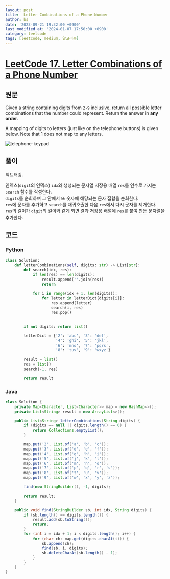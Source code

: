 ```yaml
---
layout: post
title:  Letter Combinations of a Phone Number
author: bs
date: '2023-09-21 19:32:00 +0900'
last_modified_at: '2024-01-07 17:50:00 +0900'
category: leetcode
tags: [leetcode, medium, 알고리즘]
---
```


# [LeetCode 17. Letter Combinations of a Phone Number](https://leetcode.com/problems/letter-combinations-of-a-phone-number/)

## 원문
Given a string containing digits from `2-9` inclusive, return all possible letter combinations that the number could represent. Return the answer in **any order**.

A mapping of digits to letters (just like on the telephone buttons) is given below. Note that 1 does not map to any letters.

![telephone-keypad](https://assets.leetcode.com/uploads/2022/03/15/1200px-telephone-keypad2svg.png)

## 풀이
백트래킹.

인덱스(`digit`의 인덱스) `idx`와 생성되는 문자열 저장용 배열 `res`를 인수로 가지는 `search` 함수를 작성한다.<br>
`digits`를 순회하며 그 안에서 또 숫자에 해당되는 문자 집합을 순회한다.<br>
`res`에 문자를 추가하고 `search`를 재귀호출한 다음 `res`에서 다시 문자를 제거한다.<br>
`res`의 길이가 `digit`의 길이와 같게 되면 결과 저장용 배열에 `res`를 붙여 만든 문자열을 추가한다.

## 코드
### Python
```python
class Solution:
    def letterCombinations(self, digits: str) -> List[str]:
        def search(idx, res):
            if len(res) == len(digits):
                result.append(''.join(res))
                return

            for i in range(idx + 1, len(digits)):
                for letter in letterDict[digits[i]]:
                    res.append(letter)
                    search(i, res)
                    res.pop()
        

        if not digits: return list()

        letterDict = {'2': 'abc', '3': 'def',
                      '4': 'ghi', '5': 'jkl',
                      '6': 'mno', '7': 'pqrs',
                      '8': 'tuv', '9': 'wxyz'}
        
        result = list()
        res = list()
        search(-1, res)

        return result
```

### Java
```java
class Solution {
    private Map<Character, List<Character>> map = new HashMap<>();
    private List<String> result = new ArrayList<>();

    public List<String> letterCombinations(String digits) {
        if (digits == null || digits.length() == 0) {
            return Collections.emptyList();
        }

        map.put('2', List.of('a', 'b', 'c'));
        map.put('3', List.of('d', 'e', 'f'));
        map.put('4', List.of('g', 'h', 'i'));
        map.put('5', List.of('j', 'k', 'l'));
        map.put('6', List.of('m', 'n', 'o'));
        map.put('7', List.of('p', 'q', 'r', 's'));
        map.put('8', List.of('t', 'u', 'v'));
        map.put('9', List.of('w', 'x', 'y', 'z'));

        find(new StringBuilder(), -1, digits);

        return result;
    }

    public void find(StringBuilder sb, int idx, String digits) {
        if (sb.length() == digits.length()) {
            result.add(sb.toString());
            return;
        }
        for (int i = idx + 1; i < digits.length(); i++) {
            for (char ch: map.get(digits.charAt(i))) {
                sb.append(ch);
                find(sb, i, digits);
                sb.deleteCharAt(sb.length() - 1);
            }
        }
    }
}
```